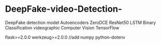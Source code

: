 # DeepFake-video-Detection-
DeepFake detection model Autoencoders ZeroDCE ResNet50 LSTM Binary Classification videographic Computer Vision TensorFlow 

flask>=2.0.0
werkzeug>=2.0.0
//add
numpy
python-dotenv
